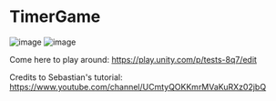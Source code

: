 # TimerGame

![image](https://user-images.githubusercontent.com/54160011/162652959-9d84a7ae-02e2-41bb-928d-9939918b1c75.png)
![image](https://user-images.githubusercontent.com/54160011/162653468-78c25ed0-d084-4fc7-ac85-ebc49c33aec3.png)

Come here to play around:
https://play.unity.com/p/tests-8q7/edit


Credits to Sebastian's tutorial: 
https://www.youtube.com/channel/UCmtyQOKKmrMVaKuRXz02jbQ

